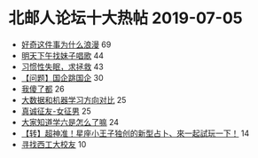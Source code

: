 # 北邮人论坛十大热帖 2019-07-05

- [好奇这件事为什么浪漫](https://bbs.byr.cn/article/Feeling/3115612) 69
- [明天下午找妹子唱歌](https://bbs.byr.cn/article/KaraOK/107172) 44
- [习惯性失眠，求拯救](https://bbs.byr.cn/article/Health/217483) 43
- [【问题】国企跳国企](https://bbs.byr.cn/article/WorkLife/1125728) 30
- [我傻了都](https://bbs.byr.cn/article/AimGraduate/1170712) 26
- [大数据和机器学习方向对比](https://bbs.byr.cn/article/Job/2039105) 25
- [真诚征友-女征男](https://bbs.byr.cn/article/Friends/1930727) 25
- [大家知道学六是怎么了嘛](https://bbs.byr.cn/article/Talking/6133769) 24
- [【转】超神准！星座小王子独创的新型占卜、來一起試玩一下！](https://bbs.byr.cn/article/Constellations/326533) 14
- [寻找西工大校友](https://bbs.byr.cn/article/Shaanxi/121055) 10


